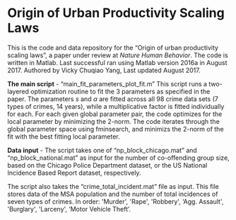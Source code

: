 # Origin of Urban Productivity Scaling Laws
This is the code and data repository for the “Origin of urban productivity scaling laws”, a paper under review at *Nature Human Behavior*. 
The code is written in Matlab. Last successful ran using Matlab version 2016a in August 2017. 
Authored by Vicky Chuqiao Yang, Last updated August 2017. 

**The main script**  - “main_fit_parameters_plot_fit.m”
This script runs a two-layered optimization routine to fit the 3 parameters as specified in the paper. The parameters $s$ and $\alpha$ are fitted across all 98 crime data sets (7 types of crimes, 14 years), while a multiplicative factor is fitted individually for each. For each given global parameter pair, the code optimizes for the local parameter by minimizing the 2-norm. The code iterates through the global parameter space using fminsearch, and minimizs the 2-norm of the fit with the best fitting local parameter. 

**Data input**  -
The script takes one of  “np_block_chicago.mat” and “np_block_national.mat” as input for the number of co-offending group size, based on the Chicago Police Department dataset, or the US National Incidence Based Report dataset, respectively. 

The script also takes the “crime_total_incident.mat” file as input. This file stores data of the MSA population and the number of total incidences of seven types of crimes. In order: 'Murder', 'Rape', 'Robbery', ‘Agg. Assault', 'Burglary', 'Larceny', ‘Motor Vehicle Theft’. 



